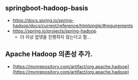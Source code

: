 ## springboot-hadoop-basis
* https://docs.spring.io/spring-hadoop/docs/current/reference/htmlsingle/#requirements
* https://spring.io/projects/spring-hadoop
  * 더 이상 업뎃을 진행하지 않는다고 함...

## Apache Hadoop 의존성 추가.
* [https://mvnrepository.com/artifact/org.apache.hadoop](https://mvnrepository.com/artifact/org.apache.hadoop)
